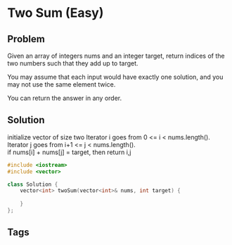 # Two Sum (Easy)

## Problem
Given an array of integers nums and an integer target, return indices of the two numbers such that they add up to target.

You may assume that each input would have exactly one solution, and you may not use the same element twice.

You can return the answer in any order.

## Solution
initialize vector<int> of size two
Iterator i goes from 0 <= i < nums.length().  
Iterator j goes from i+1 <= j < nums.length().  
if nums[i] + nums[j] = target, then return i,j

```c++
#include <iostream>
#include <vector>

class Solution {
    vector<int> twoSum(vector<int>& nums, int target) {
        
    }
};

```

## Tags
